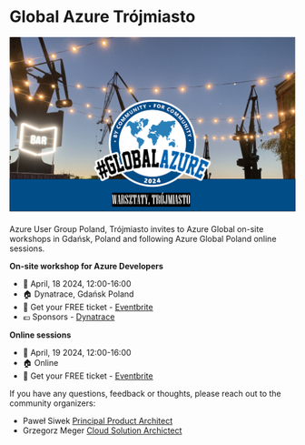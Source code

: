 # Global Azure Trójmiasto

![Azure User Group Poland - Trójmiasto](azureglobaltrojmiasto.png)

Azure User Group Poland, Trójmiasto invites to Azure Global on-site workshops in Gdańsk, Poland and following Azure Global Poland online sessions.


**On-site workshop for Azure Developers**
* 📅 April, 18 2024, 12:00-16:00
* 🏠 Dynatrace, Gdańsk Poland
* 🎫 Get your FREE ticket - [Eventbrite](https://www.eventbrite.com/e/global-azure-2024-warsztaty-trojmiasto-tickets-861127725207)
* 💶 Sponsors - [Dynatrace](https://careers.dynatrace.com/locations/gdansk)


**Online sessions**
* 📅 April, 19 2024, 12:00-16:00
* 🏠 Online
* 🎫 Get your FREE ticket - [Eventbrite](https://www.eventbrite.com/e/global-azure-2024-poland-on-line-tickets-843540521407)



If you have any questions, feedback or thoughts, please reach out to the community organizers:

- Paweł Siwek [Principal Product Architect](https://www.linkedin.com/in/pawelsiwek/)
- Grzegorz Meger [Cloud Solution Archictect](https://www.linkedin.com/in/gmeger/)

 
